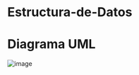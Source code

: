 # Estructura-de-Datos
# Diagrama UML
![image](https://github.com/Carlos11-tech/Estructura-de-Datos/assets/166523461/f89a9eef-9ca2-4636-81ca-3b327ed5f8e2)
